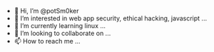 - 👋 Hi, I’m @potSm0ker
- 👀 I’m interested in web app security, ethical hacking, javascript ...
- 🌱 I’m currently learning linux ...
- 💞️ I’m looking to collaborate on ...
- 📫 How to reach me ...

<!---
potSm0ker/potSm0ker is a ✨ special ✨ repository because its `README.md` (this file) appears on your GitHub profile.
You can click the Preview link to take a look at your changes.
--->

